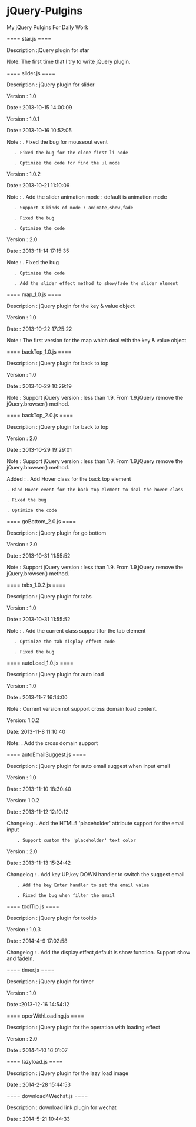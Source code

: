 jQuery-Pulgins
==============

My jQuery Pulgins For Daily Work

==== star.js ====

Description :jQuery plugin for star

Note: The first time that I try to write jQuery plugin.


==== slider.js ====

Description : jQuery plugin for slider

Version : 1.0

Date : 2013-10-15 14:00:09

Version : 1.0.1

Date : 2013-10-16 10:52:05

Note : . Fixed the bug for mouseout event

       . Fixed the bug for the clone first li node

       . Optimize the code for find the ul node

Version : 1.0.2

Date : 2013-10-21 11:10:06

Note : . Add the slider animation mode : default is animation mode

       . Support 3 kinds of mode : animate,show,fade

       . Fixed the bug

       . Optimize the code

Version : 2.0

Date : 2013-11-14 17:15:35

Note : . Fixed the bug

       . Optimize the code

       . Add the slider effect method to show/fade the slider element

==== map_1.0.js ====

Description : jQuery plugin for the key & value object

Version : 1.0

Date : 2013-10-22 17:25:22

Note : The first version for the map which deal with the key & value object

==== backTop_1.0.js ====

Description : jQuery plugin for back to top

Version : 1.0

Date : 2013-10-29 10:29:19

Note : Support jQuery version : less than 1.9. From 1.9,jQuery remove the jQuery.browser() method.

==== backTop_2.0.js ====

Description : jQuery plugin for back to top

Version : 2.0

Date : 2013-10-29 19:29:01

Note : Support jQuery version : less than 1.9. From 1.9,jQuery remove the jQuery.browser() method.

Added : . Add Hover class for the back top element

	. Bind Hover event for the back top element to deal the hover class

	. Fixed the bug

	. Optimize the code

==== goBottom_2.0.js ====

Description : jQuery plugin for go bottom

Version : 2.0

Date : 2013-10-31 11:55:52

Note : Support jQuery version : less than 1.9. From 1.9,jQuery remove the jQuery.browser() method.

==== tabs_1.0.2.js ====

Description : jQuery plugin for tabs

Version : 1.0

Date : 2013-10-31 11:55:52

Note : . Add the current class support for the tab element
	
       . Optimize the tab display effect code

       . Fixed the bug

==== autoLoad_1.0.js ====

Description : jQuery plugin for auto load

Version : 1.0

Date : 2013-11-7 16:14:00

Note : Current version not support cross domain load content.

Version: 1.0.2

Date: 2013-11-8 11:10:40

Note: . Add the cross domain support

==== autoEmailSuggest.js ====

Description : jQuery plugin for auto email suggest when input email

Version : 1.0

Date : 2013-11-10 18:30:40

Version: 1.0.2

Date : 2013-11-12 12:10:12

Changelog:  . Add the HTML5 'placeholder' attribute support for the email input

	    . Support custom the 'placeholder' text color

Version : 2.0

Date : 2013-11-13 15:24:42

Changelog : . Add key UP,key DOWN handler to switch the suggest email

	    . Add the key Enter handler to set the email value

	    . Fixed the bug when filter the email
	    
==== toolTip.js ====

Description : jQuery plugin for tooltip

Version : 1.0.3

Date : 2014-4-9 17:02:58

Changelog : . Add the display effect,default is show function. Support show and fadeIn.

==== timer.js ====

Description : jQuery plugin for timer

Version : 1.0

Date :2013-12-16 14:54:12

==== operWithLoading.js ====

Description : jQuery plugin for the operation with loading effect

Version : 2.0

Date : 2014-1-10 16:01:07

==== lazyload.js ====

Description : jQuery plugin for the lazy load image

Date : 2014-2-28 15:44:53

==== download4Wechat.js ====

Description : download link plugin for wechat

Date : 2014-5-21 10:44:33
